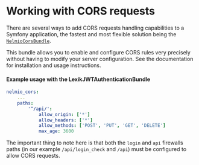 Working with CORS requests
==========================

There are several ways to add CORS requests handling capabilities to a Symfony application,
the fastest and most flexible solution being the [`NelmioCorsBundle`](https://github.com/nelmio/NelmioCorsBundle).

This bundle allows you to enable and configure CORS rules very precisely without having to modify your server configuration.
See the documentation for installation and usage instructions.

#### Example usage with the LexikJWTAuthenticationBundle

```yaml
nelmio_cors:
    ...
    paths:
        '^/api/':
            allow_origin: ['*']
            allow_headers: ['*']
            allow_methods: ['POST', 'PUT', 'GET', 'DELETE']
            max_age: 3600
```

The important thing to note here is that both the `login` and `api` firewalls paths
(in our example `/api/login_check` and `/api`) must be configured to allow CORS requests.
